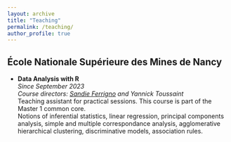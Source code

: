 ```yaml
---
layout: archive
title: "Teaching"
permalink: /teaching/
author_profile: true
---
```


## École Nationale Supérieure des Mines de Nancy


- **Data Analysis with R**  
_Since September 2023_  
_Course directors: [Sandie Ferrigno](https://iecl.univ-lorraine.fr/membre-iecl/ferrigno-sandie-2/) and Yannick Toussaint_  
Teaching assistant for practical sessions. This course is part of the Master 1 common core.  
Notions of inferential statistics, linear regression, principal components analysis, simple and multiple correspondance analysis, agglomerative hierarchical clustering, discriminative models, association rules.
<!-- _September - November 2023_   -->

<!-- - **Introduction to Machine Learning**   
_November 2023 - January 2024_  
_Course director: [Frédéric Sur](https://members.loria.fr/FSur/index.html)_  
Teaching assistant for practical sessions. This course is part of the Master 1 common core. 

- **Introduction to Deep Learning**   
_March - May 2024_  
_Course director: [Parisa Rastin](https://sites.google.com/site/parisarastinresearch/home)_ -->
